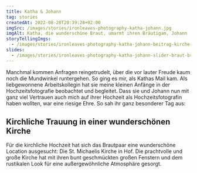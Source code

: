 ```yaml
---
title: Katha & Johann
tag: stories
createdAt: 2022-08-20T20:39:28+02:00
imgSrc: /images/stories/ironleaves-photography-katha-johann.jpg
imgAlt: Katha, die wunderschöne Braut, umarmt ihren Bräutigam, Johann
storyTellingImgs:
  - /images/stories/ironleaves-photography-katha-johann-beitrag-kirche-hof-st-michaelis.jpg
slides:
  - /images/stories/ironleaves-photography-katha-johann-slider-braut-brautstrauss-herbstlich.jpg
---
```

Manchmal kommen Anfragen reingetrudelt, über die vor lauter Freude kaum noch die Mundwinkel runtergehen. So ging es mir, als Kathas Mail kam. Als liebgewonnene Arbeitskollegin hat sie meine kleinen Anfänge in der Hochzeitsfotografie beobachtet und begleitet. Dass sie und Johann nun mit ganz viel Vertrauen auch mich auf ihrer Hochzeit als Hochzeitsfotografin haben wollten, war eine riesige Ehre. So sah ihr ganz besonderer Tag aus:

## Kirchliche Trauung in einer wunderschönen Kirche

Für die kirchliche Hochzeit hat sich das Brautpaar eine wunderschöne Location ausgesucht: Die St. Michaelis Kirche in Hof. Die prachtvolle und große Kirche hat mit ihren bunt geschmückten großen Fenstern und dem rustikalen Look für eine außergewöhnliche Atmosphäre gesorgt. 